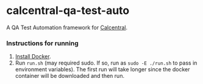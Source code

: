 # calcentral-qa-test-auto

A QA Test Automation framework for [Calcentral](https://github.com/ets-berkeley-edu/calcentral).


### Instructions for running
1. [Install Docker](https://docs.docker.com/installation/).
2. Run `run.sh` (may required sudo. If so, run as `sudo -E ./run.sh` to pass in environment variables). 
The first run will take longer since the docker container will be downloaded and then run.
